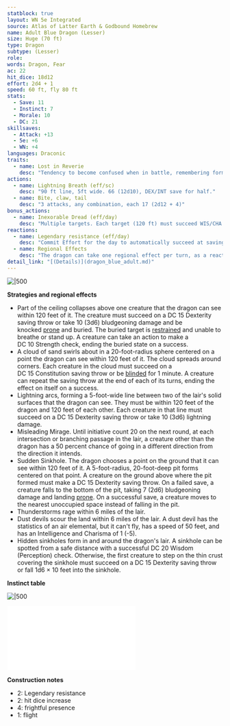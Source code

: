 ```yaml
---
statblock: true
layout: WN 5e Integrated
source: Atlas of Latter Earth & Godbound Homebrew
name: Adult Blue Dragon (Lesser)
size: Huge (70 ft)
type: Dragon
subtype: (Lesser)
role: 
words: Dragon, Fear
ac: 22
hit_dice: 18d12
effort: 2d4 + 1
speed: 60 ft, fly 80 ft
stats:
  - Save: 11
  - Instinct: 7
  - Morale: 10
  - DC: 21
skillsaves:
  - Attack: +13
  - 5e: +6
  - WN: +4
languages: Draconic
traits:
  - name: Lost in Reverie
    desc: "Tendency to become confused when in battle, remembering former ages and former faces. A dragon must make an Instinct check every round of combat as it struggles to remain focused on the present (check details link)."
actions:
  - name: Lightning Breath (eff/sc)
    desc: "90 ft line, 5ft wide. 66 (12d10), DEX/INT save for half."
  - name: Bite, claw, tail
    desc: "3 attacks, any combination, each 17 (2d12 + 4)"
bonus_actions:
  - name: Inexorable Dread (eff/day)
    desc: "Multiple targets. Each target (120 ft) must succeed WIS/CHA save of become frightened for 1 minute. A creature can repeat the saving throw at the end of each of its turns, ending the effect on itself on a success, then immune for the next 24h."
reactions:
  - name: Legendary resistance (eff/day)
    desc: "Commit Effort for the day to automatically succeed at saving throws."
  - name: Regional Effects
    desc: "The dragon can take one regional effect per turn, as a reaction for being attacked (check details link)"
detail_link: "[(Details)](dragon_blue_adult.md)"
---
```


![|500](https://i.imgur.com/aQ139MJ.png)

**Strategies and regional effects**

- Part of the ceiling collapses above one creature that the dragon can see within 120 feet of it. The creature must succeed on a DC 15 Dexterity saving throw or take 10 (3d6) bludgeoning damage and be knocked [prone](https://5e.tools/conditionsdiseases.html#prone_phb) and buried. The buried target is [restrained](https://5e.tools/conditionsdiseases.html#restrained_phb) and unable to breathe or stand up. A creature can take an action to make a DC 10 Strength check, ending the buried state on a success.
- A cloud of sand swirls about in a 20-foot-radius sphere centered on a point the dragon can see within 120 feet of it. The cloud spreads around corners. Each creature in the cloud must succeed on a DC 15 Constitution saving throw or be [blinded](https://5e.tools/conditionsdiseases.html#blinded_phb) for 1 minute. A creature can repeat the saving throw at the end of each of its turns, ending the effect on itself on a success.
- Lightning arcs, forming a 5-foot-wide line between two of the lair's solid surfaces that the dragon can see. They must be within 120 feet of the dragon and 120 feet of each other. Each creature in that line must succeed on a DC 15 Dexterity saving throw or take 10 (3d6) lightning damage.
- Misleading Mirage. Until initiative count 20 on the next round, at each intersection or branching passage in the lair, a creature other than the dragon has a 50 percent chance of going in a different direction from the direction it intends.
- Sudden Sinkhole. The dragon chooses a point on the ground that it can see within 120 feet of it. A 5-foot-radius, 20-foot-deep pit forms centered on that point. A creature on the ground above where the pit formed must make a DC 15 Dexterity saving throw. On a failed save, a creature falls to the bottom of the pit, taking 7 (2d6) bludgeoning damage and landing [prone](https://5e.tools/conditionsdiseases.html#prone_phb). On a successful save, a creature moves to the nearest unoccupied space instead of falling in the pit.
- Thunderstorms rage within 6 miles of the lair.
- Dust devils scour the land within 6 miles of the lair. A dust devil has the statistics of an air elemental, but it can't fly, has a speed of 50 feet, and has an Intelligence and Charisma of 1 (-5).
- Hidden sinkholes form in and around the dragon's lair. A sinkhole can be spotted from a safe distance with a successful DC 20 Wisdom (Perception) check. Otherwise, the first creature to step on the thin crust covering the sinkhole must succeed on a DC 15 Dexterity saving throw or fall 1d6 × 10 feet into the sinkhole.

**Instinct table**

![|500](https://i.imgur.com/CJdOeMg.png)

![Dragons](../campaign/context/cultures.md#Dragons)

**Construction notes**

- 2: Legendary resistance
- 2: hit dice increase
- 4: frightful presence
- 1: flight

